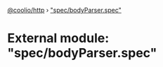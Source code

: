 [@coolio/http](../README.md) › ["spec/bodyParser.spec"](_spec_bodyparser_spec_.md)

# External module: "spec/bodyParser.spec"


